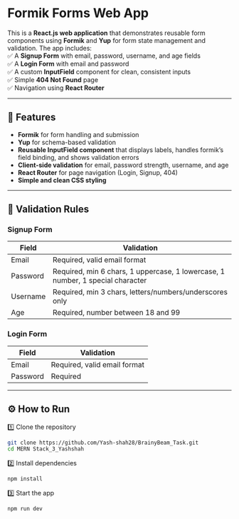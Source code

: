 
# Formik Forms Web App

This is a **React.js web application** that demonstrates reusable form components using **Formik** and **Yup** for form state management and validation. The app includes:  
✅ A **Signup Form** with email, password, username, and age fields  
✅ A **Login Form** with email and password  
✅ A custom **InputField** component for clean, consistent inputs  
✅ Simple **404 Not Found** page  
✅ Navigation using **React Router**

---

## 🚀 Features

- **Formik** for form handling and submission  
- **Yup** for schema-based validation  
- **Reusable InputField component** that displays labels, handles formik’s field binding, and shows validation errors  
- **Client-side validation** for email, password strength, username, and age  
- **React Router** for page navigation (Login, Signup, 404)  
- **Simple and clean CSS styling**

---


## 🔑 Validation Rules

### Signup Form
| Field | Validation |
|--------|-------------|
| Email | Required, valid email format |
| Password | Required, min 6 chars, 1 uppercase, 1 lowercase, 1 number, 1 special character |
| Username | Required, min 3 chars, letters/numbers/underscores only |
| Age | Required, number between 18 and 99 |

### Login Form
| Field | Validation |
|--------|-------------|
| Email | Required, valid email format |
| Password | Required |

---


## ⚙ How to Run

1️⃣ Clone the repository  
```bash
git clone https://github.com/Yash-shah28/BrainyBeam_Task.git
cd MERN Stack_3_Yashshah
```

2️⃣ Install dependencies  
```bash
npm install
```

3️⃣ Start the app  
```bash
npm run dev
```

